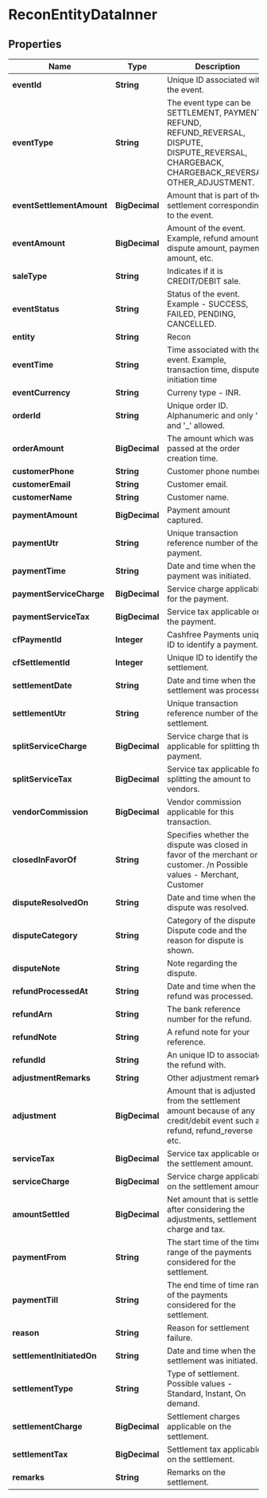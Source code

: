 

# ReconEntityDataInner


## Properties

| Name | Type | Description | Notes |
|------------ | ------------- | ------------- | -------------|
|**eventId** | **String** | Unique ID associated with the event. |  [optional] |
|**eventType** | **String** | The event type can be SETTLEMENT, PAYMENT, REFUND, REFUND_REVERSAL, DISPUTE, DISPUTE_REVERSAL, CHARGEBACK, CHARGEBACK_REVERSAL, OTHER_ADJUSTMENT. |  [optional] |
|**eventSettlementAmount** | **BigDecimal** | Amount that is part of the settlement corresponding to the event. |  [optional] |
|**eventAmount** | **BigDecimal** | Amount of the event. Example, refund amount, dispute amount, payment amount, etc. |  [optional] |
|**saleType** | **String** | Indicates if it is CREDIT/DEBIT sale. |  [optional] |
|**eventStatus** | **String** | Status of the event. Example - SUCCESS, FAILED, PENDING, CANCELLED. |  [optional] |
|**entity** | **String** | Recon |  [optional] |
|**eventTime** | **String** | Time associated with the event. Example, transaction time, dispute initiation time |  [optional] |
|**eventCurrency** | **String** | Curreny type - INR. |  [optional] |
|**orderId** | **String** | Unique order ID. Alphanumeric and only &#39;-&#39; and &#39;_&#39; allowed. |  [optional] |
|**orderAmount** | **BigDecimal** | The amount which was passed at the order creation time. |  [optional] |
|**customerPhone** | **String** | Customer phone number. |  [optional] |
|**customerEmail** | **String** | Customer email. |  [optional] |
|**customerName** | **String** | Customer name. |  [optional] |
|**paymentAmount** | **BigDecimal** | Payment amount captured. |  [optional] |
|**paymentUtr** | **String** | Unique transaction reference number of the payment. |  [optional] |
|**paymentTime** | **String** | Date and time when the payment was initiated. |  [optional] |
|**paymentServiceCharge** | **BigDecimal** | Service charge applicable for the payment. |  [optional] |
|**paymentServiceTax** | **BigDecimal** | Service tax applicable on the payment. |  [optional] |
|**cfPaymentId** | **Integer** | Cashfree Payments unique ID to identify a payment. |  [optional] |
|**cfSettlementId** | **Integer** | Unique ID to identify the settlement. |  [optional] |
|**settlementDate** | **String** | Date and time when the settlement was processed. |  [optional] |
|**settlementUtr** | **String** | Unique transaction reference number of the settlement. |  [optional] |
|**splitServiceCharge** | **BigDecimal** | Service charge that is applicable for splitting the payment. |  [optional] |
|**splitServiceTax** | **BigDecimal** | Service tax applicable for splitting the amount to vendors. |  [optional] |
|**vendorCommission** | **BigDecimal** | Vendor commission applicable for this transaction. |  [optional] |
|**closedInFavorOf** | **String** | Specifies whether the dispute was closed in favor of the merchant or customer. /n Possible values - Merchant, Customer |  [optional] |
|**disputeResolvedOn** | **String** | Date and time when the dispute was resolved. |  [optional] |
|**disputeCategory** | **String** | Category of the dispute - Dispute code and the reason for dispute is shown. |  [optional] |
|**disputeNote** | **String** | Note regarding the dispute. |  [optional] |
|**refundProcessedAt** | **String** | Date and time when the refund was processed. |  [optional] |
|**refundArn** | **String** | The bank reference number for the refund. |  [optional] |
|**refundNote** | **String** | A refund note for your reference. |  [optional] |
|**refundId** | **String** | An unique ID to associate the refund with. |  [optional] |
|**adjustmentRemarks** | **String** | Other adjustment remarks. |  [optional] |
|**adjustment** | **BigDecimal** | Amount that is adjusted from the settlement amount because of any credit/debit event such as refund, refund_reverse etc. |  [optional] |
|**serviceTax** | **BigDecimal** | Service tax applicable on the settlement amount. |  [optional] |
|**serviceCharge** | **BigDecimal** | Service charge applicable on the settlement amount. |  [optional] |
|**amountSettled** | **BigDecimal** | Net amount that is settled after considering the adjustments, settlement charge and tax. |  [optional] |
|**paymentFrom** | **String** | The start time of the time range of the payments considered for the settlement. |  [optional] |
|**paymentTill** | **String** | The end time of time range of the payments considered for the settlement. |  [optional] |
|**reason** | **String** | Reason for settlement failure. |  [optional] |
|**settlementInitiatedOn** | **String** | Date and time when the settlement was initiated. |  [optional] |
|**settlementType** | **String** | Type of settlement. Possible values - Standard, Instant, On demand. |  [optional] |
|**settlementCharge** | **BigDecimal** | Settlement charges applicable on the settlement. |  [optional] |
|**settlementTax** | **BigDecimal** | Settlement tax applicable on the settlement. |  [optional] |
|**remarks** | **String** | Remarks on the settlement. |  [optional] |



